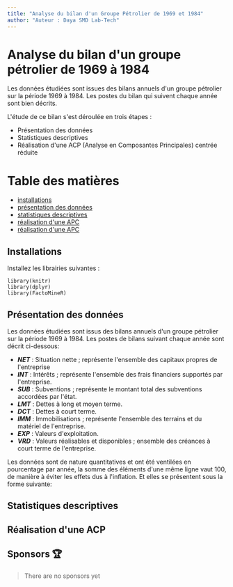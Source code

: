 ```yaml
---
title: "Analyse du bilan d'un Groupe Pétrolier de 1969 et 1984"
author: "Auteur : Daya SMD Lab-Tech"
---
```


# Analyse du bilan d'un groupe pétrolier de 1969 à 1984 
Les données étudiées sont issues des bilans annuels d'un groupe pétrolier sur la période 1969 à 1984. 
Les postes du bilan qui suivent chaque année sont bien décrits.

L'étude de ce bilan s'est déroulée en trois étapes :
- Présentation des données
- Statistiques descriptives
- Réalisation d'une ACP (Analyse en Composantes Principales) centrée réduite

# Table des matières
- [installations](#install)
- [présentation des données](#presentation)
- [statistiques descriptives](#descriptive)
- [réalisation d'une APC](#pca)
- [réalisation d'une APC](#sponsors)


<h2 id="install">Installations</h2>
Installez les librairies suivantes :

```
library(knitr)
library(dplyr)
library(FactoMineR)
```

<h2 id="presentation">Présentation des données</h2>
Les données étudiées sont issus des bilans annuels d'un groupe pétrolier sur la période
1969 à 1984. Les postes de bilans suivant chaque année sont décrit ci-dessous:
  
  * **_NET_** : Situation nette ; représente l'ensemble des capitaux propres de l'entreprise
  * **_INT_** : Intérêts ; représente l'ensemble des frais financiers supportés par l'entreprise.
  * **_SUB_** : Subventions ; représente le montant total des subventions accordées par l'état.
  * **_LMT_** : Dettes à long et moyen terme.
  * **_DCT_** : Dettes à court terme.
  * **_IMM_** : Immobilisations ; représente l'ensemble des terrains et du matériel de l'entreprise.
  * **_EXP_** : Valeurs d'exploitation.
  * **_VRD_** : Valeurs réalisables et disponibles ; ensemble des créances à court terme de l'entreprise.

Les données sont de nature quantitatives et ont été ventilées en pourcentage par année, la somme des éléments d'une même
ligne vaut 100, de manière à éviter les effets dus à l'inflation.
Et elles se présentent sous la forme suivante:





<h2 id="descriptive">Statistiques descriptives</h2>

<h2 id="pca">Réalisation d'une ACP</h2>


<h2 id="sponsors">

Sponsors 🏆

</h2>

> There are no sponsors yet



